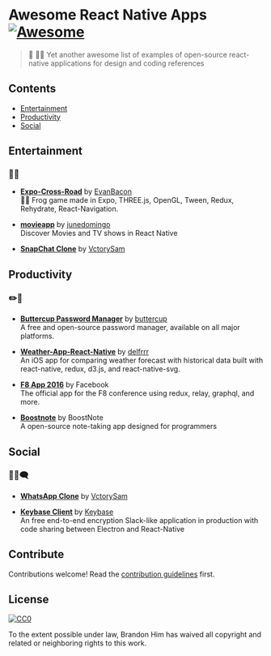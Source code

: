 # Awesome React Native Apps [![Awesome](https://cdn.rawgit.com/sindresorhus/awesome/d7305f38d29fed78fa85652e3a63e154dd8e8829/media/badge.svg)](https://github.com/sindresorhus/awesome)

> 🚀 🏊🏾  Yet another awesome list of examples of open-source react-native applications for design and coding references

## Contents

- [Entertainment](#entertainment)
- [Productivity](#productivity)
- [Social](#social)


## Entertainment
### 🍿🎢 

- **[Expo-Cross-Road](https://github.com/EvanBacon/Expo-Crossy-Road)** by [EvanBacon](https://github.com/EvanBacon)    
    🐥🚙 Frog game made in Expo, THREE.js, OpenGL, Tween, Redux, Rehydrate, React-Navigation.

- **[movieapp](https://github.com/junedomingo/movieapp)** by [junedomingo](https://github.com/junedomingo)    
    Discover Movies and TV shows in React Native
    
- **[SnapChat Clone](https://github.com/VctrySam/SnapChat)** by [VctorySam](https://github.com/VctrySam/)

## Productivity
### ✏️📎

- **[Buttercup Password Manager](https://github.com/buttercup/buttercup-mobile)** by [buttercup](https://github.com/buttercup)   
    A free and open-source password manager, available on all major platforms.
    
- **[Weather-App-React-Native](https://github.com/delfrrr/weather-app-react-native)** by [delfrrr](https://github.com/delfrrj)    
    An iOS app for comparing weather forecast with historical data built with react-native, redux, d3.js, and react-native-svg.
    
- **[F8 App 2016](https://github.com/fbsamples/f8app)** by Facebook    
    The official app for the F8 conference using redux, relay, graphql, and more.
    
- **[Boostnote](https://github.com/BoostIO/boostnote-mobile)** by BoostNote    
    A open-source note-taking app designed for programmers

## Social
### 💃🏽🗨

- **[WhatsApp Clone](https://github.com/VctrySam/whatsapp)** by [VctorySam](https://github.com/VctrySam)

- **[Keybase Client](https://github.com/keybase/client/tree/master/shared/react-native)** by [Keybase](https://github.com/keybase/)    
   An free end-to-end encryption Slack-like application in production with code sharing between Electron and React-Native

## Contribute

Contributions welcome! Read the [contribution guidelines](contributing.md) first.


## License

[![CC0](http://mirrors.creativecommons.org/presskit/buttons/88x31/svg/cc-zero.svg)](http://creativecommons.org/publicdomain/zero/1.0)

To the extent possible under law, Brandon Him has waived all copyright and
related or neighboring rights to this work.

